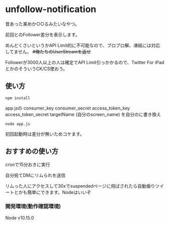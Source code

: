 # unfollow-notification

昔あった某めか○○るみたいなやつ。

前回とのFollower差分を表示します。

めんどくさいというかAPI Limit的に不可能なので、ブロブロ解、凍結には対応してません。
~~#俺たちのUserStreamを返せ~~


Followerが3000人以上の人は確定でAPI Limit引っかかるので、Twitter For iPadとかのそういうCK/CS使おう。

## 使い方

```
npm install
```

app.jsの
consumer_key
consumer_secret
access_token_key
access_token_secret
targetName (自分のscreen_name)
を自分のに書き換え

```
node app.js
```

初回起動時は差分が無いためコケます。

## おすすめの使い方

cronで15分おきに実行

自分宛てDMにリムられを送信

リムった人にアクセスして30xでsuspendedページに飛ばされたら自動煽りツイートとかも簡単にできます。Nodeはいいぞ


### 開発環境(動作確認環境)

Node v10.15.0
